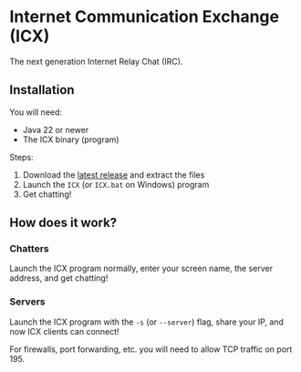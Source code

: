 # Internet Communication Exchange (ICX)

The next generation Internet Relay Chat (IRC).

## Installation

You will need:
- Java 22 or newer
- The ICX binary (program)

Steps:
1. Download the [latest release](https://github.com/logandhillon/ICX/releases/tag/latest) and extract the files
2. Launch the `ICX` (or `ICX.bat` on Windows) program 
3. Get chatting!

## How does it work?

### Chatters

Launch the ICX program normally, enter your screen name, the server address, and get chatting!

### Servers

Launch the ICX program with the `-s` (or `--server`) flag, share your IP, and now ICX clients can connect!

For firewalls, port forwarding, etc. you will need to allow TCP traffic on port 195.